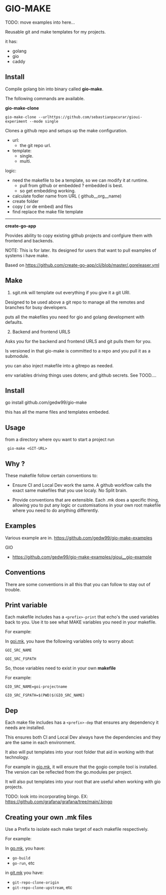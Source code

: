 # GIO-MAKE

TODO: move examples into here...

Reusable git and make templates for my projects.

it has:

- golang
- gio
- caddy

## Install 

Compile golang bin into binary called **gio-make**.

The following commands are available.

**gio-make-clone**

```gio-make-clone --urlhttps://github.com/sebastianpacurar/gioui-experiment --mode single``` 

Clones a github repo and setups up the make configuration.

- url:
  - the git repo url.
- template:
  - single.
  - multi.

logic:
- need the makefile to be a template, so we can modify it at runtime.
  - pull from github or embedded ? embedded is best.
  - so get embedding working.
- calculate fodler name from URL ( github__org__name)
- create folder
- copy ( or de embed) and files 
- find replace the make file template

---

**create-go-app**

Provides ability to copy existing github projects and confgiure them with frontend and backends.

NOTE: This is for later. Its designed for users that want to pull examples of systems i have make.

Based on https://github.com/create-go-app/cli/blob/master/.goreleaser.yml

## Make

1. sgit.mk will template out everything if you give it a git URI.

Designed to be used above a git repo to manage all the remotes and branches for busy developers.

puts all the makefiles you need for gio and golang development with defaults.


2. Backend and frontend URLS

Asks you for the backend and frontend URLS and git pulls them for you.




Is versioned in that gio-make is committed to a repo and you pull it as a submodule.

you can also inject makefile into a gitrepo as needed.

env variables driving things uses dotenv, and github secrets. See TOOD....

## Install

go install github.com/gedw99/gio-make

this has all the mame files and templates embeded.

## Usage

from a directory where oyu want to start a project run 

``` gio-make <GIT-URL>``` 

## Why ?


These makefile follow certain conventions to:

- Ensure CI and Local Dev work the same. A github workflow calls the exact same makefiles that you use localy. No Split brain. 

- Provide conventions that are extensible. Each .mk does a specific thing, allowing you to put any logic or customisations in your own root makefile where you need to do anything differently.

## Examples

Various example are in. https://github.com/gedw99/gio-make-examples

GIO
- https://github.com/gedw99/gio-make-examples/gioui__gio-example


## Conventions

There are some conventions in all this that you can follow to stay out of trouble.



## Print variable

Each makefile includes has a ```<prefix>-print``` that echo's the used variables back to you. Use it to see what MAKE variables you need in your makefile.

For example:

In [goi.mk](go.mk), you have the following variables only to worry about:

```GOI_SRC_NAME``` 

```GOI_SRC_FSPATH```


So, those variables need to exist in your own **makefile**

For example:

```GIO_SRC_NAME=goi-projectname``` 

```GIO_SRC_FSPATH=$(PWD)$(GIO_SRC_NAME)```


## Dep

Each make file includes has a ```<prefix>-dep``` that ensures any dependency it needs are installed.

This ensures both CI and Local Dev always have the dependencies and they are the same in each environment.

It also will put templates into your root folder that aid in working with that technology. 

For example in [gio.mk](gio.mk), it will ensure that the gogio compile tool is installed. The version can be reflected from the go.modules per project.

It will also put templates into your root that are useful when working with gio projects.

TODO: look into incorporating bingo. EX: https://github.com/grafana/grafana/tree/main/.bingo


## Creating your own .mk files

Use a Prefix to isolate each make target of each makefile respectively.

For example:

In [go.mk](go.mk), you have:
- ```go-build```
- ```go-run```, etc

in [git.mk](git.mk) you have:
- ```git-repo-clone-origin```
- ```git-repo-clone-upstream```, etc